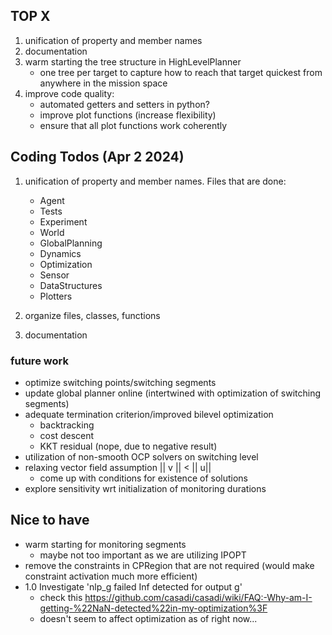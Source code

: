 

## TOP X
1. unification of property and member names
2. documentation
3. warm starting the tree structure in HighLevelPlanner
    - one tree per target to capture how to reach that target quickest from anywhere in the mission space
4. improve code quality: 
    - automated getters and setters in python?
    - improve plot functions (increase flexibility)
    - ensure that all plot functions work coherently

## Coding Todos (Apr 2 2024)
1. unification of property and member names. Files that are done:
    - Agent
    - Tests
    - Experiment
    - World
    - GlobalPlanning
    - Dynamics
    - Optimization
    - Sensor
    - DataStructures
    - Plotters

2. organize files, classes, functions 
3. documentation

### future work
- optimize switching points/switching segments
- update global planner online (intertwined with optimization of switching segments)
- adequate termination criterion/improved bilevel optimization
    - backtracking
    - cost descent
    - KKT residual (nope, due to negative result)
- utilization of non-smooth OCP solvers on switching level
- relaxing vector field assumption || v || < || u|| 
    - come up with conditions for existence of solutions
- explore sensitivity wrt initialization of monitoring durations

## Nice to have
- warm starting for monitoring segments
    - maybe not too important as we are utilizing IPOPT
- remove the constraints in CPRegion that are not required (would make constraint activation much more efficient)
- 1.0 Investigate 'nlp_g failed Inf detected for output g'
    - check this https://github.com/casadi/casadi/wiki/FAQ:-Why-am-I-getting-%22NaN-detected%22in-my-optimization%3F
    - doesn't seem to affect optimization as of right now...
